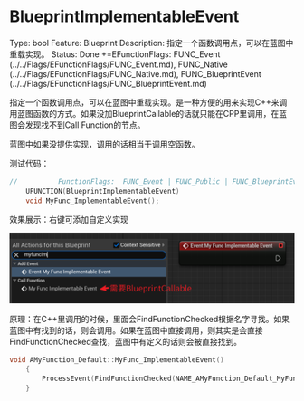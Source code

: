 # BlueprintImplementableEvent

Type: bool
Feature: Blueprint
Description: 指定一个函数调用点，可以在蓝图中重载实现。
Status: Done
+=EFunctionFlags: FUNC_Event (../../Flags/EFunctionFlags/FUNC_Event.md), FUNC_Native (../../Flags/EFunctionFlags/FUNC_Native.md), FUNC_BlueprintEvent (../../Flags/EFunctionFlags/FUNC_BlueprintEvent.md)

指定一个函数调用点，可以在蓝图中重载实现。是一种方便的用来实现C++来调用蓝图函数的方式。如果没加BlueprintCallable的话就只能在CPP里调用，在蓝图会发现找不到Call Function的节点。

蓝图中如果没提供实现，调用的话相当于调用空函数。

测试代码：

```cpp
//			FunctionFlags:	FUNC_Event | FUNC_Public | FUNC_BlueprintEvent 
	UFUNCTION(BlueprintImplementableEvent)
	void MyFunc_ImplementableEvent();
```

效果展示：右键可添加自定义实现

![Untitled](BlueprintImplementableEvent/Untitled.png)

原理：在C++里调用的时候，里面会FindFunctionChecked根据名字寻找。如果蓝图中有找到的话，则会调用。如果在蓝图中直接调用，则其实是会直接FindFunctionChecked查找，蓝图中有定义的话则会被直接找到。

```cpp
void AMyFunction_Default::MyFunc_ImplementableEvent()
	{
		ProcessEvent(FindFunctionChecked(NAME_AMyFunction_Default_MyFunc_ImplementableEvent),NULL);
	}
```